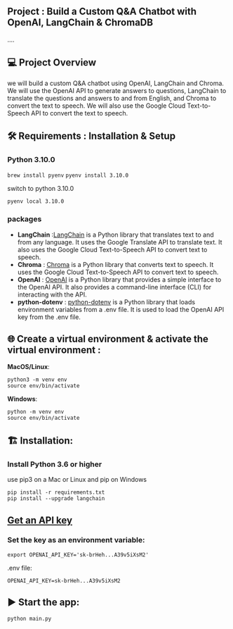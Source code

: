 ## Project : Build a Custom Q&A Chatbot with OpenAI, LangChain & ChromaDB

....

## 💻 Project Overview

we will build a custom Q&A chatbot using OpenAI, LangChain and Chroma. We will use the OpenAI API to generate answers to questions, LangChain to translate the questions and answers to and from English, and Chroma to convert the text to speech. We will also use the Google Cloud Text-to-Speech API to convert the text to speech.

## 🛠️ Requirements : Installation & Setup

### Python 3.10.0

`brew install pyenv`
`pyenv install 3.10.0`

switch to python 3.10.0

`pyenv local 3.10.0`

### packages

- **LangChain** :[LangChain](https://www.langchain.com/) is a Python library that translates text to and from any language. It uses the Google Translate API to translate text. It also uses the Google Cloud Text-to-Speech API to convert text to speech.
- **Chroma** : [Chroma](https://www.trychroma.com/) is a Python library that converts text to speech. It uses the Google Cloud Text-to-Speech API to convert text to speech.
- **OpenAI** : [OpenAI](https://python.langchain.com/docs/integrations/platforms/openai) is a Python library that provides a simple interface to the OpenAI API. It also provides a command-line interface (CLI) for interacting with the API.
- **python-dotenv** : [python-dotenv](https://pypi.org/project/python-dotenv/) is a Python library that loads environment variables from a .env file. It is used to load the OpenAI API key from the .env file.

## 🌐 Create a virtual environment & activate the virtual environment :

**MacOS/Linux**:

```
python3 -m venv env
source env/bin/activate

```

**Windows**:

```
python -m venv env
source env/bin/activate
```

## 🏗️ Installation:

### Install Python 3.6 or higher

use pip3 on a Mac or Linux and pip on Windows

```
pip install -r requirements.txt
pip install --upgrade langchain
```

## [Get an API key](https://platform.openai.com/account/api-keys)

### Set the key as an environment variable:

`export OPENAI_API_KEY='sk-brHeh...A39v5iXsM2'`

.env file:

```
OPENAI_API_KEY=sk-brHeh...A39v5iXsM2
```

## ▶️ Start the app:

`python main.py`


